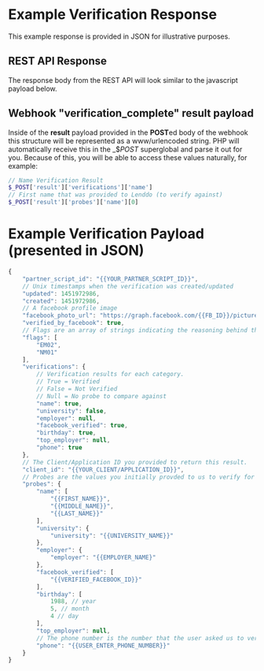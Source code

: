 # Example Verification Response
This example response is provided in JSON for illustrative purposes.

## REST API Response
The response body from the REST API will look similar to the javascript payload below.

## Webhook "verification_complete" result payload
Inside of the **result** payload provided in the **POST**ed body of the webhook this structure will be represented as a www/urlencoded string. PHP will automatically receive this in the _$_POST_ superglobal and parse it out for you. Because of this, you will be able to access these values naturally, for example:

```php
// Name Verification Result
$_POST['result']['verifications']['name']
// First name that was provided to Lenddo (to verify against)
$_POST['result']['probes']['name'][0]
```

# Example Verification Payload (presented in JSON)
```javascript
{
    "partner_script_id": "{{YOUR_PARTNER_SCRIPT_ID}}",
    // Unix timestamps when the verification was created/updated
    "updated": 1451972986,
    "created": 1451972986,
    // A facebook profile image
    "facebook_photo_url": "https://graph.facebook.com/{{FB_ID}}/picture?type=large",
    "verified_by_facebook": true,
    // Flags are an array of strings indicating the reasoning behind the verification results.
    "flags": [
        "EM02",
        "NM01"
    ],
    "verifications": {
        // Verification results for each category.
        // True = Verified
        // False = Not Verified
        // Null = No probe to compare against
        "name": true,
        "university": false,
        "employer": null,
        "facebook_verified": true,
        "birthday": true,
        "top_employer": null,
        "phone": true
    },
    // The Client/Application ID you provided to return this result.
    "client_id": "{{YOUR_CLIENT/APPLICATION_ID}}",
    // Probes are the values you initially provded to us to verify for the user.
    "probes": {
        "name": [
            "{{FIRST_NAME}}",
            "{{MIDDLE_NAME}}",
            "{{LAST_NAME}}"
        ],
        "university": {
            "university": "{{UNIVERSITY_NAME}}"
        },
        "employer": {
            "employer": "{{EMPLOYER_NAME}"
        },
        "facebook_verified": [
            "{{VERIFIED_FACEBOOK_ID}}"
        ],
        "birthday": [
            1988, // year
            5, // month
            4 // day
        ],
        "top_employer": null,
        // The phone number is the number that the user asked us to verify.
        "phone": "{{USER_ENTER_PHONE_NUMBER}}"
    }
}
```
